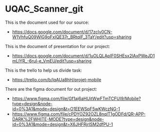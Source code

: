 # UQAC_Scanner_git


This is the document used for our source:
 - https://docs.google.com/document/d/17zclv0CN-W1VhfuQ09WlG9oFxIQE37r_BRtqIF_3TaY/edit?usp=sharing

This is the document of presentation for our project:
 - https://docs.google.com/document/d/1uOLQLApIF0SHEsx2lAxPWeJD1mLlYR_-6ruI-e_VmEU/edit?usp=sharing

This is the trello to help us divide task:
 - https://trello.com/b/lqAUa8hH/projet-mobile 

There are the figma document for out project:
 - https://www.figma.com/file/Gf1aj6aHUitWwFTmTCFUI9/Mobile?type=design&node-id=0%3A1&mode=design&t=O1EEWSpF5wKWczNG-1
 - https://www.figma.com/file/cPDYOZ92OZL8nqlT1gODFd/QR-APP-DARK%2FWHITE-MODE?type=design&node-id=0%3A1&mode=design&t=X6JHFRjrlSM2dfPU-1

